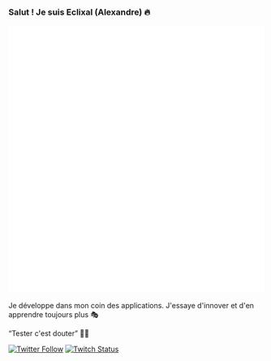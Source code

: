 ### Salut ! Je suis Eclixal (Alexandre) 🔥

![github-metrics](github-metrics.svg)

Je développe dans mon coin des applications. J'essaye d'innover et d'en apprendre toujours plus 🎭

<q>Tester c'est douter</q> 🤔👾

[![Twitter Follow](https://img.shields.io/twitter/follow/Eclixal?color=%231DA1F2&label=Follow%20me&logo=Twitter&style=for-the-badge)](https://twitter.com/Eclixal) 
[![Twitch Status](https://img.shields.io/twitch/status/Eclixal?style=for-the-badge)](https://www.twitch.tv/eclixal)
